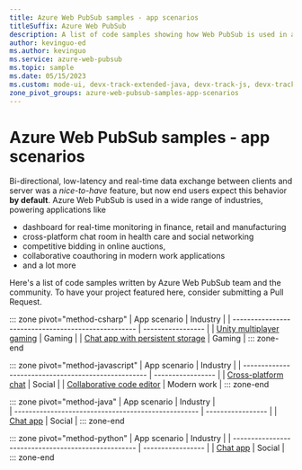 ```yaml
---
title: Azure Web PubSub samples - app scenarios
titleSuffix: Azure Web PubSub
description: A list of code samples showing how Web PubSub is used in a wide variety of web applications 
author: kevinguo-ed
ms.author: kevinguo
ms.service: azure-web-pubsub
ms.topic: sample
ms.date: 05/15/2023
ms.custom: mode-ui, devx-track-extended-java, devx-track-js, devx-track-python
zone_pivot_groups: azure-web-pubsub-samples-app-scenarios
---
```

# Azure Web PubSub samples - app scenarios

Bi-directional, low-latency and real-time data exchange between clients and server was a *nice-to-have* feature, but now end users expect this behavior **by default**. Azure Web PubSub is used in a wide range of industries, powering applications like  
- dashboard for real-time monitoring in finance, retail and manufacturing
- cross-platform chat room in health care and social networking
- competitive bidding in online auctions, 
- collaborative coauthoring in modern work applications
- and a lot more

Here's a list of code samples written by Azure Web PubSub team and the community. To have your project featured here, consider submitting a Pull Request.

::: zone pivot="method-csharp"
| App scenario                                        | Industry          | 
| --------------------------------------------------- | ----------------- |
| [Unity multiplayer gaming](https://github.com/Azure/azure-webpubsub/tree/main/samples/csharp/unity-multiplayer-sample) | Gaming | 
| [Chat app with persistent storage](https://github.com/Azure/azure-webpubsub/tree/main/samples/csharp/chatapp-withstorage) | Gaming | 
::: zone-end

::: zone pivot="method-javascript"
| App scenario                                        | Industry          | 
| --------------------------------------------------- | ----------------- |
| [Cross-platform chat](https://github.com/Azure/azure-webpubsub/blob/main/samples/csharp/chatapp/Startup.cs#L29) | Social | 
| [Collaborative code editor](https://github.com/Azure/azure-webpubsub/blob/main/samples/csharp/chatapp/Startup.cs#L29) | Modern work | 
::: zone-end

::: zone pivot="method-java"
| App scenario                                        | Industry          |   
| --------------------------------------------------- | ----------------- | 
| [Chat app](https://github.com/Azure/azure-webpubsub/tree/main/samples/java/chatapp) | Social | 
::: zone-end

::: zone pivot="method-python"
| App scenario                                        | Industry          | 
| --------------------------------------------------- | ----------------- |
| [Chat app](https://github.com/Azure/azure-webpubsub/tree/main/samples/python/chatapp) | Social | 
::: zone-end
